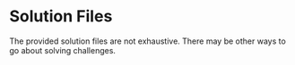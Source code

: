 # Solution Files

The provided solution files are not exhaustive. There may be other ways to go about solving challenges.
